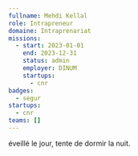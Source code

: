 ```yaml
---
fullname: Mehdi Kellal
role: Intrapreneur
domaine: Intraprenariat
missions:
  - start: 2023-01-01
    end: 2023-12-31
    status: admin
    employer: DINUM
    startups:
      - cnr
badges:
  - segur
startups:
  - cnr
teams: []
---
```

éveillé le jour, tente de dormir la nuit.